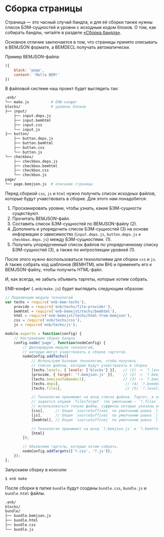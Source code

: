 Сборка страницы
===============

Страница — это часный случай бандла, и для её сборки также нужны список БЭМ-сущностей и уровни с исходным кодом блоков. О том, как собирать бандлы, читайте в разделе [«Сборка бандла»](build-bundle.md).

Основное отличие заключается в том, что страницы принято описывать в BEMJSON формате, а BEMDECL получать автоматически.

Пример BEMJSON-файла:

```js
({
    block: 'page',
    content: 'Hello BEM!'
})
```

В файловой системе наш проект будет выглядеть так:

```sh
.enb/
└── make.js          # ENB-конфиг
blocks/              # уровень блоков
├── input/
    ├── input.deps.js
    ├── input.bemhtml
    ├── input.css
    └── input.js
├── button/
    ├── button.deps.js
    ├── button.bemhtml
    ├── button.css
    └── button.js
└── checkbox/
    ├── checkbox.deps.js
    ├── checkbox.bemhtml
    ├── checkbox.css
    └── checkbox.js
page/
└── page.bemjson.js  # описание страницы
```

Перед сборкой `css`, `js` и `html` нужно получить список исходных файлов, которые будут учавствовать в сборке.
Для этого нам понадобится:

1. Просканировать уровни, чтобы узнать, какие БЭМ-сущности существуют.
2. Прочитать BEMJSON-файл.
3. Составить список БЭМ-сущностей по BEMJSON-файлу (2).
4. Дополнить и упорядочить список БЭМ-сущностей (3) на основе информации о зависимостях (`input.deps.js`, `button.deps.js` `и checkbox.deps.js`) между БЭМ-сущностями. (1).
5. Получить упорядоченный список файлов по упорядоченному списку БЭМ-сущностей (3), а также по интроспекции уровней (1).

После этого нужно воспользоваться технологиями для сборки `css` и `js`. А также собрать код шаблонов (BEMHTML или BH) и применить его к BEMJSON-файлу, чтобы получить HTML-файл.

И, как всегда, не забыть объявить таргеты, которые хотим собрать.

ENB-конфиг (`.enb/make.js`) будет выглядить следующим образом:

```js
// Подключаем модули технологий
var techs = require('enb-bem-techs'),
    provide = require('enb/techs/file-provider'),
    bemhtml = require('enb-bemxjst/techs/bemhtml'),
    html = require('enb-bemxjst/techs/html-from-bemjson'),
    css = require('enb/techs/css'),
    js = require('enb/techs/js');

module.exports = function(config) {
    // Настраиваем сборку бандла
    config.node('page', function(nodeConfig) {
        // Декларируем модули технологий,
        // которые могут учавствовать в сборке таргетов.
        nodeConfig.addTechs([
            // Используем базовые технологии, чтобы получить
            // список файлов, которые будут учавствовать в сборке.
            [techs.levels, { levels: ['blocks'] }],   // (1) -> `?.levels`
            [provide, { target: '?.bemjson.js' }],    // (2) -> `?.bemjson.js`
            [techs.bemjsonToBemdecl],                 // (3) -> `?.bemjson.js`
            [techs.deps],                              // (4) `?.bemdecl.js` -> `?.deps.js`
            [techs.files],                             // (5) `?.levels` + `?.deps.js` -> `?.files`

            // Технологии принимают на вход список файлов. Таргет, в котором хранится список файлов,
            // задается опцией `filesTarget` (по умолчанию — `?.files`). Для сборки будут
            // использоваться только файлы, суффиксы которых указаны опцией `sourceSuffixes`.
            [css],     // Опция `sourceSuffixes` по умолчанию равна `['css']`
            [js],      // Опция `sourceSuffixes` по умолчанию равна `['js']`
            [bemhtml], // Опция `sourceSuffixes` по умолчанию равна `['bemhtml', 'bemhtml.xjst']`.

            // Технология принимает на вход `?.bemjson.js` и `?.bemhtml.js` таргеты.
            [html]
        ]);

        // Объявляем таргеты, которые хотим собрать.
        nodeConfig.addTargets(['?.css', '?.js']);
    });
};
```

Запускаем сборку в консоли:

```sh
$ enb make
```

После сборки в папке `bundle` будут созданы `bundle.css`, `bundle.js` и `bundle.html` файлы.

```sh
.enb/
blocks/
bundle/
├── bundle.bemjson.js
├── bundle.html
├── bundle.css
└── bundle.js
```
